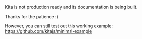 Kita is not production ready and its documentation is being built.

Thanks for the patience :)

However, you can still test out this working example:
https://github.com/kitajs/minimal-example
